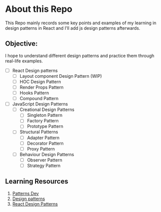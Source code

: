 # About this Repo
This Repo mainly records some key points and examples of my learning in design patterns in React and I'll add js design patterns afterwards.

## Objective:
I hope to understand different design patterns and practice them through real-life examples.

- [ ] React Design patterns
  - [ ] Layout component Design Pattern (WIP)
  - [ ] HOC Design Pattern
  - [ ] Render Props Pattern
  - [ ] Hooks Pattern
  - [ ] Compound Pattern

- [ ] JavaScript Design Patterns
  - [ ] Creational Design Patterns
    - [ ] Singleton Pattern
    - [ ] Factory Pattern
    - [ ] Prototype Pattern
  - [ ] Structural Patterns
    - [ ] Adapter Pattern
    - [ ] Decorator Pattern
    - [ ] Proxy Pattern
  - [ ] Behaviour Design Patterns
    - [ ] Observer Pattern
    - [ ] Strategy Pattern   

## Learning Resources
1. [Patterns Dev](https://www.patterns.dev/)
2. [Design patterns](https://refactoringguru.cn/design-patterns)
3. [React Design Patterns](https://reactpatterns.com/)
